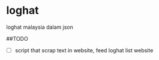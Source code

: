 # loghat
loghat malaysia dalam json

##TODO

- [ ] script that scrap text in website, feed loghat list website
